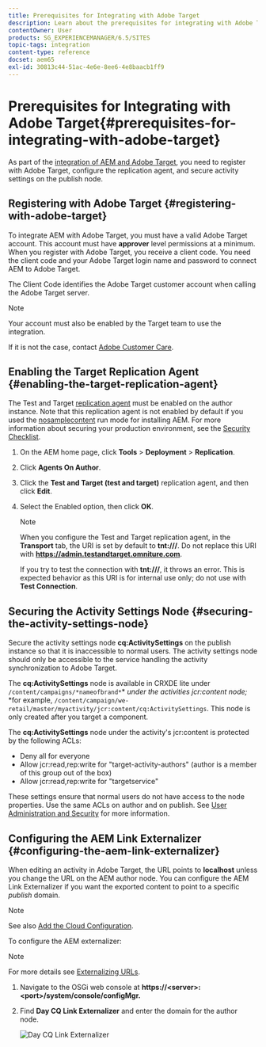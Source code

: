 ```yaml
---
title: Prerequisites for Integrating with Adobe Target
description: Learn about the prerequisites for integrating with Adobe Target.
contentOwner: User
products: SG_EXPERIENCEMANAGER/6.5/SITES
topic-tags: integration
content-type: reference
docset: aem65
exl-id: 30813c44-51ac-4e6e-8ee6-4e8baacb1ff9
---
```

# Prerequisites for Integrating with Adobe Target{#prerequisites-for-integrating-with-adobe-target}

As part of the [integration of AEM and Adobe Target](/help/sites-administering/target.md), you need to register with Adobe Target, configure the replication agent, and secure activity settings on the publish node.

## Registering with Adobe Target {#registering-with-adobe-target}

To integrate AEM with Adobe Target, you must have a valid Adobe Target account. This account must have **approver** level permissions at a minimum. When you register with Adobe Target, you receive a client code. You need the client code and your Adobe Target login name and password to connect AEM to Adobe Target.

The Client Code identifies the Adobe Target customer account when calling the Adobe Target server.

>[!NOTE]
>
>Your account must also be enabled by the Target team to use the integration.
>
>If it is not the case, contact [Adobe Customer Care](https://experienceleague.adobe.com/docs/target/using/cmp-resources-and-contact-information.html).

## Enabling the Target Replication Agent {#enabling-the-target-replication-agent}

The Test and Target [replication agent](/help/sites-deploying/replication.md) must be enabled on the author instance. Note that this replication agent is not enabled by default if you used the [nosamplecontent](/help/sites-deploying/configure-runmodes.md#using-samplecontent-and-nosamplecontent) run mode for installing AEM. For more information about securing your production environment, see the [Security Checklist](/help/sites-administering/security-checklist.md).

1. On the AEM home page, click **Tools** &gt; **Deployment** &gt; **Replication**.
1. Click **Agents On Author**.
1. Click the **Test and Target (test and target)** replication agent, and then click **Edit**.
1. Select the Enabled option, then click **OK**.

   >[!NOTE]
   >
   >When you configure the Test and Target replication agent, in the **Transport** tab, the URI is set by default to **tnt:///**. Do not replace this URI with **https://admin.testandtarget.omniture.com**.
   >
   >If you try to test the connection with **tnt:///**, it throws an error. This is expected behavior as this URI is for internal use only; do not use with **Test Connection**.

## Securing the Activity Settings Node {#securing-the-activity-settings-node}

Secure the activity settings node **cq:ActivitySettings** on the publish instance so that it is inaccessible to normal users. The activity settings node should only be accessible to the service handling the activity synchronization to Adobe Target.

The **cq:ActivitySettings** node is available in CRXDE lite under `/content/campaigns/*nameofbrand*`* *under the activities jcr:content node;* *for example, `/content/campaign/we-retail/master/myactivity/jcr:content/cq:ActivitySettings`. This node is only created after you target a component.

The **cq:ActivitySettings** node under the activity's jcr:content is protected by the following ACLs:

* Deny all for everyone
* Allow jcr:read,rep:write for "target-activity-authors" (author is a member of this group out of the box)
* Allow jcr:read,rep:write for "targetservice"

These settings ensure that normal users do not have access to the node properties. Use the same ACLs on author and on publish. See [User Administration and Security](/help/sites-administering/security.md) for more information.

## Configuring the AEM Link Externalizer {#configuring-the-aem-link-externalizer}

When editing an activity in Adobe Target, the URL points to **localhost** unless you change the URL on the AEM author node. You can configure the AEM Link Externalizer if you want the exported content to point to a specific *publish* domain.

>[!NOTE]
>
>See also [Add the Cloud Configuration](/help/sites-administering/experience-fragments-target.md#add-the-cloud-configuration).

To configure the AEM externalizer:

>[!NOTE]
>
>For more details see [Externalizing URLs](/help/sites-developing/externalizer.md).

1. Navigate to the OSGi web console at **https://&lt;server&gt;:&lt;port&gt;/system/console/configMgr.**
1. Find **Day CQ Link Externalizer** and enter the domain for the author node.

   ![Day CQ Link Externalizer](assets/aem-externalizer-01.png)
